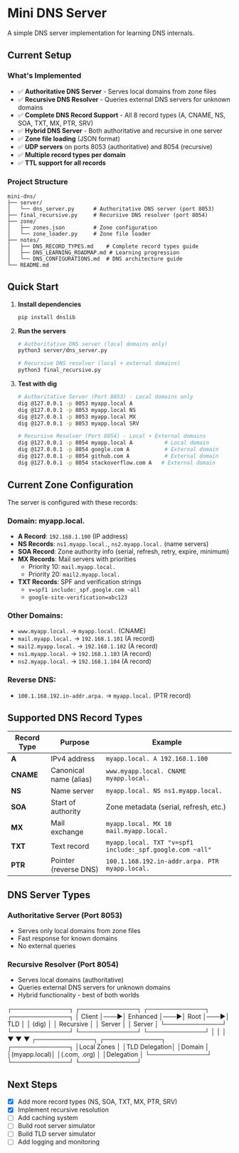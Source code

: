 # Mini DNS Server

A simple DNS server implementation for learning DNS internals.

## Current Setup

### What's Implemented

- ✅ **Authoritative DNS Server** - Serves local domains from zone files
- ✅ **Recursive DNS Resolver** - Queries external DNS servers for unknown domains
- ✅ **Complete DNS Record Support** - All 8 record types (A, CNAME, NS, SOA, TXT, MX, PTR, SRV)
- ✅ **Hybrid DNS Server** - Both authoritative and recursive in one server
- ✅ **Zone file loading** (JSON format)
- ✅ **UDP servers** on ports 8053 (authoritative) and 8054 (recursive)
- ✅ **Multiple record types per domain**
- ✅ **TTL support for all records**

### Project Structure

```
mini-dns/
├── server/
│   └── dns_server.py      # Authoritative DNS server (port 8053)
├── final_recursive.py     # Recursive DNS resolver (port 8054)
├── zone/
│   ├── zones.json         # Zone configuration
│   └── zone_loader.py     # Zone file loader
├── notes/
│   ├── DNS_RECORD_TYPES.md    # Complete record types guide
│   ├── DNS_LEARNING_ROADMAP.md # Learning progression
│   └── DNS_CONFIGURATIONS.md  # DNS architecture guide
└── README.md
```

## Quick Start

1. **Install dependencies**

   ```bash
   pip install dnslib
   ```

2. **Run the servers**

   ```bash
   # Authoritative DNS server (local domains only)
   python3 server/dns_server.py

   # Recursive DNS resolver (local + external domains)
   python3 final_recursive.py
   ```

3. **Test with dig**

   ```bash
   # Authoritative Server (Port 8053) - Local domains only
   dig @127.0.0.1 -p 8053 myapp.local A
   dig @127.0.0.1 -p 8053 myapp.local NS
   dig @127.0.0.1 -p 8053 myapp.local MX
   dig @127.0.0.1 -p 8053 myapp.local SRV

   # Recursive Resolver (Port 8054) - Local + External domains
   dig @127.0.0.1 -p 8054 myapp.local A          # Local domain
   dig @127.0.0.1 -p 8054 google.com A           # External domain
   dig @127.0.0.1 -p 8054 github.com A           # External domain
   dig @127.0.0.1 -p 8054 stackoverflow.com A   # External domain
   ```

## Current Zone Configuration

The server is configured with these records:

### Domain: myapp.local.

- **A Record**: `192.168.1.100` (IP address)
- **NS Records**: `ns1.myapp.local.`, `ns2.myapp.local.` (name servers)
- **SOA Record**: Zone authority info (serial, refresh, retry, expire, minimum)
- **MX Records**: Mail servers with priorities
  - Priority 10: `mail.myapp.local.`
  - Priority 20: `mail2.myapp.local.`
- **TXT Records**: SPF and verification strings
  - `v=spf1 include:_spf.google.com ~all`
  - `google-site-verification=abc123`

### Other Domains:

- `www.myapp.local.` → `myapp.local.` (CNAME)
- `mail.myapp.local.` → `192.168.1.101` (A record)
- `mail2.myapp.local.` → `192.168.1.102` (A record)
- `ns1.myapp.local.` → `192.168.1.103` (A record)
- `ns2.myapp.local.` → `192.168.1.104` (A record)

### Reverse DNS:

- `100.1.168.192.in-addr.arpa.` → `myapp.local.` (PTR record)

## Supported DNS Record Types

| Record Type | Purpose                | Example                                                  |
| ----------- | ---------------------- | -------------------------------------------------------- |
| **A**       | IPv4 address           | `myapp.local. A 192.168.1.100`                           |
| **CNAME**   | Canonical name (alias) | `www.myapp.local. CNAME myapp.local.`                    |
| **NS**      | Name server            | `myapp.local. NS ns1.myapp.local.`                       |
| **SOA**     | Start of authority     | Zone metadata (serial, refresh, etc.)                    |
| **MX**      | Mail exchange          | `myapp.local. MX 10 mail.myapp.local.`                   |
| **TXT**     | Text record            | `myapp.local. TXT "v=spf1 include:_spf.google.com ~all"` |
| **PTR**     | Pointer (reverse DNS)  | `100.1.168.192.in-addr.arpa. PTR myapp.local.`           |

## DNS Server Types

### **Authoritative Server** (Port 8053)

- Serves only local domains from zone files
- Fast response for known domains
- No external queries

### **Recursive Resolver** (Port 8054)

- Serves local domains (authoritative)
- Queries external DNS servers for unknown domains
- Hybrid functionality - best of both worlds

┌─────────────┐    ┌─────────────┐    ┌─────────────┐    ┌─────────────┐
│    Client   │───▶│  Enhanced   │───▶│   Root      │───▶│    TLD      │
│   (dig)     │    │  Recursive  │    │  Server     │    │  Server     │
└─────────────┘    └─────────────┘    └─────────────┘    └─────────────┘
                           │                   │                   │
                           ▼                   ▼                   ▼
                   ┌─────────────┐    ┌─────────────┐    ┌─────────────┐
                   │Local Zones  │    │TLD Delegation│   │Domain       │
                   │(myapp.local)│    │(.com, .org) │   │Delegation   │
                   └─────────────┘    └─────────────┘   └─────────────┘

## Next Steps

- [x] Add more record types (NS, SOA, TXT, MX, PTR, SRV)
- [x] Implement recursive resolution
- [ ] Add caching system
- [ ] Build root server simulator
- [ ] Build TLD server simulator
- [ ] Add logging and monitoring
